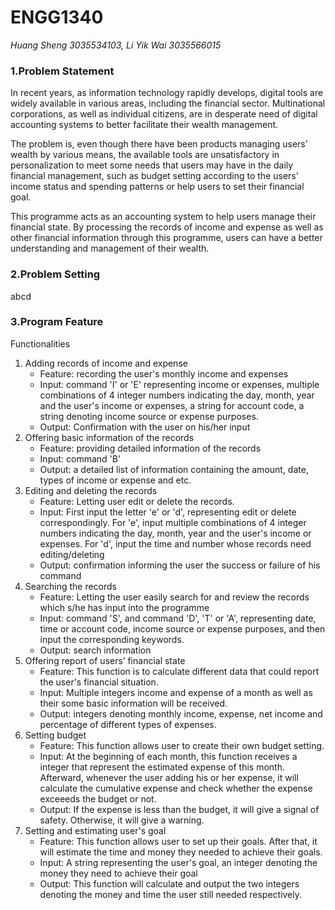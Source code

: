 # __ENGG1340__
*Huang Sheng 3035534103, Li Yik Wai 3035566015*

### **1.Problem Statement**
  In recent years, as information technology rapidly develops, digital tools are widely available in various areas, including the financial sector. Multinational corporations, as well as individual citizens, are in desperate need of digital accounting systems to better facilitate their wealth management. 

  The problem is, even though there have been products managing users' wealth by various means, the available tools are unsatisfactory in personalization to meet some needs that users may have in the daily financial management, such as budget setting according to the users' income status and spending patterns or help users to set their financial goal. 

  This programme acts as an accounting system to help users manage their financial state. By processing the records of income and expense as well as other financial information through this programme, users can have a better understanding and management of their wealth. 
  
### **2.Problem Setting**
  abcd

### **3.Program Feature**
  Functionalities
  1. Adding records of income and expense
     - Feature: recording the user's monthly income and expenses
     - Input: command 'I' or 'E' representing income or expenses, multiple combinations of 4 integer numbers indicating the day, month, year and the user's income or expenses, a string for account code, a string denoting income source or expense purposes.
     - Output: Confirmation with the user on his/her input
  2. Offering basic information of the records
     - Feature: providing detailed information of the records
     - Input: command 'B'
     - Output: a detailed list of information containing the amount, date, types of income or expense and etc.
  3. Editing and deleting the records 
     - Feature: Letting user edit or delete the records.
     - Input: First input the letter 'e' or 'd', representing edit or delete correspondingly. For 'e', input multiple combinations of 4 integer numbers indicating the day, month, year and the user's income or expenses. For 'd', input the time and number whose records need editing/deleting
     - Output: confirmation informing the user the success or failure of his command
  4. Searching the records
     - Feature: Letting the user easily search for and review the records which s/he has input into the programme
     - Input: command 'S', and command 'D', 'T' or 'A', representing date, time or account code, income source or expense purposes, and then input the corresponding keywords.
     - Output: search information
  5. Offering report of users’ financial state
     - Feature: This function is to calculate different data that could report the user's financial situation.
     - Input: Multiple integers income and expense of a month as well as their some basic information will be received.
     - Output: integers denoting monthly income, expense, net income and percentage of different types of expenses.  
  6. Setting budget
     - Feature: This function allows user to create their own budget setting.
     - Input: At the beginning of each month, this function receives a integer that represent the estimated expense of this month. Afterward, whenever the user adding his or her expense, it will calculate the cumulative expense and check whether the expense exceeeds the budget or not.
     - Output: If the expense is less than the budget, it will give a signal of safety. Otherwise, it will give a warning. 
  7. Setting and estimating user's goal
     - Feature: This function allows user to set up their goals. After that, it will estimate the time and money they needed to achieve their goals.
     - Input: A string representing the user's goal, an integer denoting the money they need to achieve their goal
     - Output: This function will calculate and output the two integers denoting the money and time the user still needed respectively. 
